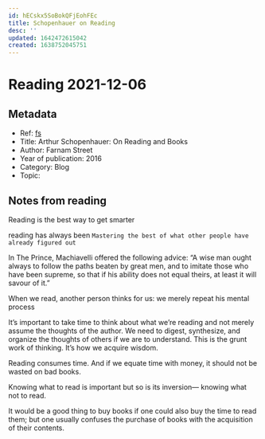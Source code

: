```yaml
---
id: hECskx5SoBokQFjEohFEc
title: Schopenhauer on Reading
desc: ''
updated: 1642472615042
created: 1638752045751
---
```

# Reading 2021-12-06

## Metadata

- Ref: [fs](https://fs.blog/schopenhauer-on-reading/)
- Title: Arthur Schopenhauer: On Reading and Books
- Author: Farnam Street
- Year of publication: 2016
- Category: Blog
- Topic: 

## Notes from reading

Reading is the best way to get smarter

reading has always been `Mastering the best of what other people have already figured out`

In The Prince, Machiavelli offered the following advice:  “A wise man ought always to follow the paths beaten by great men, and to imitate those who have been supreme, so that if his ability does not equal theirs, at least it will savour of it.”

When we read, another person thinks for us: we merely repeat his mental process

It’s important to take time to think about what we’re reading and not merely assume the thoughts of the author. We need to digest, synthesize, and organize the thoughts of others if we are to understand. This is the grunt work of thinking. It’s how we acquire wisdom.

Reading consumes time. And if we equate time with money, it should not be wasted on bad books.

Knowing what to read is important but so is its inversion— knowing what not to read.

It would be a good thing to buy books if one could also buy the time to read them; but one usually confuses the purchase of books with the acquisition of their contents.
